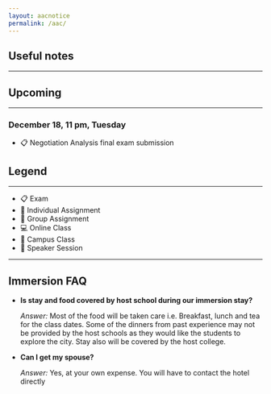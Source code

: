 ```yaml
---
layout: aacnotice
permalink: /aac/
---
```


## Useful notes

----

## Upcoming

----

### December 18, 11 pm, Tuesday
* :clipboard: Negotiation Analysis final exam submission

## Legend

----
* :clipboard: Exam
* :bust_in_silhouette: Individual Assignment
* :busts_in_silhouette: Group Assignment
* :computer: Online Class
* :school: Campus Class
* :microphone: Speaker Session

-----
## Immersion FAQ

- **Is stay and food covered by host school during our immersion stay?**
  
  *Answer:* Most of the food will be taken care i.e. Breakfast, lunch and tea for the class dates.  Some of the dinners from past experience may not be provided by the host schools as they would like the students to explore the city. Stay also will be covered by the host college.

- **Can I get my spouse?**
  
  *Answer:* Yes, at your own expense. You will have to contact the hotel directly


